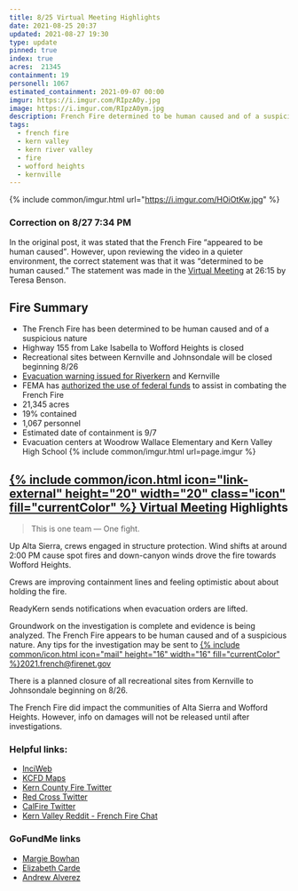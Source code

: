```yaml
---
title: 8/25 Virtual Meeting Highlights
date: 2021-08-25 20:37
updated: 2021-08-27 19:30
type: update
pinned: true
index: true
acres: 	21345
containment: 19
personell: 1067
estimated_containment: 2021-09-07 00:00
imgur: https://i.imgur.com/RIpzA0y.jpg
image: https://i.imgur.com/RIpzA0ym.jpg
description: French Fire determined to be human caused and of a suspicious nature, evidence shows. Investigation continues.
tags:
  - french fire
  - kern valley
  - kern river valley
  - fire
  - wofford heights
  - kernville
---
```

{% include common/imgur.html url="https://i.imgur.com/HOiOtKw.jpg" %}

<div class="status-box info post-correction">
  <h3 class="center">Correction on <time datetime="2021-08-27T19:34-07:34">8/27 7:34 PM</time></h3>
  <p>In the original post, it was stated that the French Fire <q>appeared to be human caused</q>.
  However, upon reviewing the video in a quieter environment, the correct statement was
  that it was <q>determined to be human caused.</q> The statement was made in the
  <a href="https://www.facebook.com/events/1027717621317377/" rel="noopener noreferrer external">Virtual Meeting</a>
  at 26:15 by Teresa Benson.</p>
</div>

## Fire Summary
- The French Fire has been determined to be human caused and of a suspicious nature
- Highway 155 from Lake Isabella to Wofford Heights is closed
- Recreational sites between Kernville and Johnsondale will be closed beginning 8/26
- [Evacuation warning issued for Riverkern](/news/2021/08/25/riverkern-evacuation-warning/) and Kernville
- FEMA has [authorized the use of federal funds](/news/2021/08/25/fema-approved/) to assist in combating the French Fire
- 21,345 acres
- 19% contained
- 1,067 personnel
- Estimated date of containment is 9/7
- Evacuation centers at Woodrow Wallace Elementary and Kern Valley High School
{% include common/imgur.html url=page.imgur %}

<h2 id="virtual-meeting-highlights"><a href="https://www.facebook.com/events/1027717621317377/" rel="noopener noreferrer external">{% include common/icon.html icon="link-external" height="20" width="20" class="icon" fill="currentColor" %} Virtual Meeting</a> Highlights</h2>

> This is one team &mdash; One fight.

Up Alta Sierra, crews engaged in structure protection. Wind shifts at around 2:00 PM
cause spot fires and down-canyon winds drove the fire towards Wofford Heights.

Crews are improving containment lines and feeling optimistic about about holding the fire.

ReadyKern sends notifications when evacuation orders are lifted.

Groundwork on the investigation is complete and evidence is being analyzed.
The French Fire appears to be human caused and of a suspicious nature. Any tips for
the investigation may be sent to <a href="mailto:2021.french@firenet.gov" class="btn btn-primary">{% include common/icon.html icon="mail" height="16" width="16" fill="currentColor" %}2021.french@firenet.gov</a>

There is a planned closure of all recreational sites from Kernville to Johnsondale beginning
on 8/26.

The French Fire did impact the communities of Alta Sierra and Wofford Heights.
However, info on damages will not be released until after investigations.

### Helpful links:
- [InciWeb](https://inciweb.nwcg.gov/incident/7813/)
- [KCFD Maps](https://kcfd.maps.arcgis.com/apps/instant/interactivelegend/index.html?appid=cd18207578044581a9a9a1255fc88417)
- [Kern County Fire Twitter](https://twitter.com/kerncountyfire)
- [Red Cross Twitter](https://twitter.com/RedCrossCCR)
- [CalFire Twitter](https://twitter.com/CAL_FIRE)
- [Kern Valley Reddit - French Fire Chat](https://www.reddit.com/r/KernValley/comments/pa5ihf/french_fire_chat/)

### GoFundMe links
- [Margie Bowhan](https://www.gofundme.com/f/lets-help-margie-bowhan)
- [Elizabeth Carde](https://www.gofundme.com/f/relief-fund-for-elizabeth-carde-french-fire)
- [Andrew Alverez](https://www.gofundme.com/f/5c94g-help-andrew-get-back-on-his-feet)

